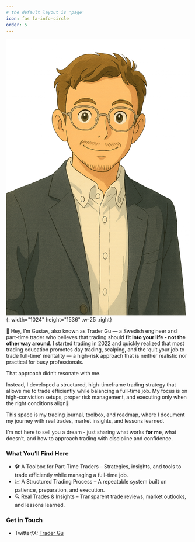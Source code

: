 ```yaml
---
# the default layout is 'page'
icon: fas fa-info-circle
order: 5
---
```


![Profile Trader Gu](/assets/img/tg-profile-ghibli-transparent.png){: width="1024" height="1536" .w-25 .right}

👋 Hey, I’m Gustav, also known as Trader Gu — a Swedish engineer and part-time trader who believes that trading should **fit into your life - not the other way around**. I started trading in 2022 and quickly realized that most trading education promotes day trading, scalping, and the ‘quit your job to trade full-time’ mentality — a high-risk approach that is neither realistic nor practical for busy professionals.

That approach didn’t resonate with me.

Instead, I developed a structured, high-timeframe trading strategy that allows me to trade efficiently while balancing a full-time job. My focus is on high-conviction setups, proper risk management, and executing only when the right conditions align​📍 

This space is my trading journal, toolbox, and roadmap, where I document my journey with real trades, market insights, and lessons learned.

I’m not here to sell you a dream - just sharing what works **for me**, what doesn’t, and how to approach trading with discipline and confidence.

### What You’ll Find Here

- 🛠 A Toolbox for Part-Time Traders – Strategies, insights, and tools to trade efficiently while managing a full-time job.
- 📈 A Structured Trading Process – A repeatable system built on patience, preparation, and execution.
- 🔍 Real Trades & Insights – Transparent trade reviews, market outlooks, and lessons learned.

### Get in Touch
- Twitter/X: [Trader Gu](https://x.com/trader_gu)
